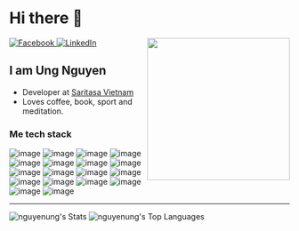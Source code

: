 # Hi there 👋

<div align="left">
  <a href="https://facebook.com/nguyenung91">
    <img
      src="https://img.shields.io/static/v1?logo=facebook&style=flat-square&color=3b5998&label=Facebook&message=%E2%98%86"
      alt="Facebook"
    />
  </a>
  <a href="https://www.linkedin.com/in/ombratteng/">
    <img
      src="https://img.shields.io/static/v1?logo=linkedin&style=flat-square&color=0A66C2&label=LinkedIn&message=%E2%98%86"
      alt="LinkedIn"
    />
  </a>

  <a href="https://app.daily.dev/nguyenung91" target="_blank">
    <img
      width="256"
      align="right"
      src="https://api.daily.dev/devcards/c108071eed3c4556811a4ef63bffe2d5.png?r=t29"
    />
  </a>
</div>

## I am Ung Nguyen

- Developer at [Saritasa Vietnam](https://www.saritasa.vn)
- Loves coffee, book, sport and meditation.


### Me tech stack
![image](https://img.shields.io/badge/PHP-777BB4?style=for-the-badge&logo=php&logoColor=white)
![image](https://img.shields.io/badge/Laravel-FF2D20?style=for-the-badge&logo=laravel&logoColor=white)
![image](https://img.shields.io/badge/Wordpress-21759B?style=for-the-badge&logo=wordpress&logoColor=white)
![image](https://img.shields.io/badge/Node.js-339933?style=for-the-badge&logo=nodedotjs&logoColor=white)
![image](https://img.shields.io/badge/TypeScript-007ACC?style=for-the-badge&logo=typescript&logoColor=white)
![image](https://img.shields.io/badge/Express.js-000000?style=for-the-badge&logo=express&logoColor=white)
![image](https://img.shields.io/badge/nestjs-%23E0234E.svg?style=for-the-badge&logo=nestjs&logoColor=white)
![image](https://img.shields.io/badge/GraphQl-E10098?style=for-the-badge&logo=graphql&logoColor=white)
![image](https://img.shields.io/badge/MySQL-005C84?style=for-the-badge&logo=mysql&logoColor=white)
![image](https://img.shields.io/badge/redis-%23DD0031.svg?&style=for-the-badge&logo=redis&logoColor=white)
![image](https://img.shields.io/badge/MongoDB-4EA94B?style=for-the-badge&logo=mongodb&logoColor=white)
![image](https://img.shields.io/badge/CSS3-1572B6?style=for-the-badge&logo=css3&logoColor=white)
![image](https://img.shields.io/badge/HTML5-E34F26?style=for-the-badge&logo=html5&logoColor=white)
![image](https://img.shields.io/badge/Bootstrap-563D7C?style=for-the-badge&logo=bootstrap&logoColor=white)
![image](https://img.shields.io/badge/Amazon_AWS-FF9900?style=for-the-badge&logo=amazonaws&logoColor=white)
![image](https://img.shields.io/badge/mac%20os-000000?style=for-the-badge&logo=apple&logoColor=white)
![image](https://img.shields.io/badge/Ubuntu-E95420?style=for-the-badge&logo=ubuntu&logoColor=white)
![image](https://img.shields.io/badge/Docker-2CA5E0?style=for-the-badge&logo=docker&logoColor=white)
___

![nguyenung's Stats](https://github-readme-stats.vercel.app/api?username=nguyenung&theme=blueberry&show_icons=true&hide_border=true&count_private=true)
![nguyenung's Top Languages](https://github-readme-stats.vercel.app/api/top-langs/?username=nguyenung&theme=blueberry&show_icons=true&hide_border=true&layout=compact)

<!--
**nguyenung/nguyenung** is a ✨ _special_ ✨ repository because its `README.md` (this file) appears on your GitHub profile.

Here are some ideas to get you started:

- 🔭 I’m currently working on ...
- 🌱 I’m currently learning Nodejs, Python
- 👯 I’m looking to collaborate on ...
- 🤔 I’m looking for help with ...
- 💬 Ask me about ...
- 📫 How to reach me: ...
- 😄 Pronouns: ...
- ⚡ Fun fact: ...
-->
